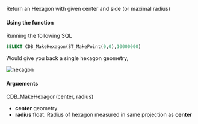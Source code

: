 Return an Hexagon with given center and side (or maximal radius)

#### Using the function

Running the following SQL

```sql
SELECT CDB_MakeHexagon(ST_MakePoint(0,0),10000000)
```

Would give you back a single hexagon geometry, 

![hexagon](http://i.imgur.com/6jeGStb.png)


#### Arguements

CDB_MakeHexagon(center, radius)

* **center** geometry
* **radius** float. Radius of hexagon measured in same projection as **center**
